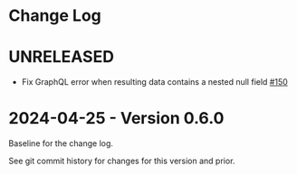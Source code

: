 # Change Log

# UNRELEASED

- Fix GraphQL error when resulting data contains a nested null field [#150](https://github.com/gohypermode/runtime/issues/150)

# 2024-04-25 - Version 0.6.0

Baseline for the change log.

See git commit history for changes for this version and prior.
